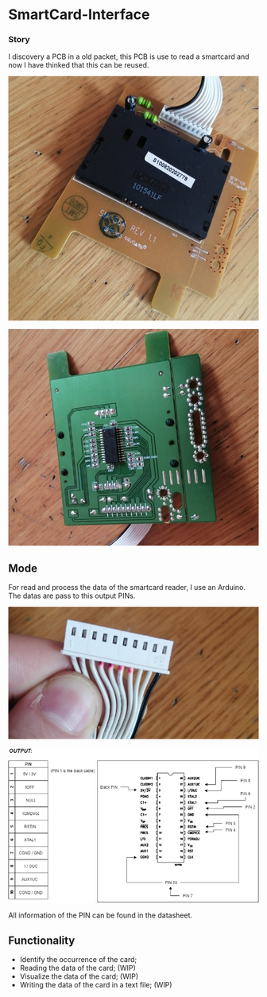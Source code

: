 # SmartCard-Interface

### Story
I discovery a PCB in a old packet, this PCB is use to read a smartcard and now I have thinked that this can be reused.

![Immagine 1](img/sopra.jpg)

![Immagine 2](img/dietro.jpg)

## Mode
For read and process the data of the smartcard reader, I use an Arduino.
The datas are pass to this output PINs.

![Immagine 3](img/pin.jpg)

![Immagine 4](img/PIN-Integrato.jpg)

All information of the PIN can be found in the datasheet.

## Functionality
- Identify the occurrence of the card;
- Reading the data of the card; (WIP)
- Visualize the data of the card; (WIP)
- Writing the data of the card in a text file; (WIP)
